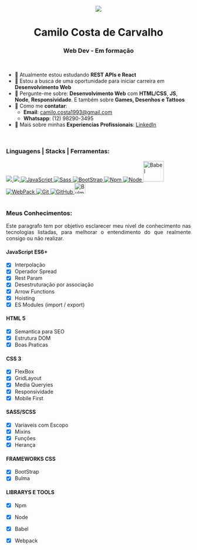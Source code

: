 <p align="center">
 <a href=" ">
  <img src="https://github.com/CamiloCCarvalho/developer/blob/main/img/octocatpersonal.png">
 </a>
</p>

<h1 align="center">Camilo Costa de Carvalho</h1>
<h3 align="center"> Web Dev - Em formação</h3>

<br>

- :seedling:	Atualmente estou estudando **REST APIs e React**
- :handshake: Estou a busca de uma oportunidade para iniciar carreira em **Desenvolvimento Web**
- :speech_balloon: Pergunte-me sobre: **Desenvolvimento Web** com **HTML/CSS**, **JS**, **Node**, **Responsividade**. E também sobre **Games, Desenhos e Tattoos**
- :email: Como me **contatar**:
  - **Email**: camilo.costa1993@gmail.com
  - **Whatsapp**: (12) 98290-3495
- :page_facing_up:	Mais sobre minhas **Experiencias Profissionais**: <a href="https://www.linkedin.com/in/camilocostac/">LinkedIn</a>
</br>

### Linguagens | Stacks | Ferramentas:

<a href="https://www.w3schools.com/html/">
 <img src="https://img.icons8.com/fluency/48/000000/html-5.png"> 
</a>
<a href="https://www.w3schools.com/css/">
 <img widht="48px" heigth="48px" src="https://img.icons8.com/fluency/48/000000/css3.png"> 
</a>
<a href="https://www.javascript.com/">
 <img alt="JavaScript" widht="48px" heigth="48px" src="https://img.icons8.com/color/48/000000/javascript--v1.png"> 
</a>
<a href="https://sass-lang.com/">
 <img alt="Sass" widht="48px" heigth="48px" src="https://img.icons8.com/color/48/000000/sass.png"> 
</a>
<a href="https://getbootstrap.com/">
 <img alt="BootStrap" widht="48px" heigth="48px" src="https://img.icons8.com/color/48/000000/bootstrap.png"> 
</a>
<a href="https://www.npmjs.com/">
 <img alt="Npm" widht="48px" heigth="48px" src="https://img.icons8.com/color/48/000000/npm.png"> 
</a>
<a href="https://nodejs.org/pt-br/">
 <img alt="Node" widht="48px" heigth="48px" src="https://img.icons8.com/fluency/48/000000/node-js.png"> 
</a>
<a href="https://babeljs.io/">
 <img alt="Babel" width="56" height="56" src="https://d33wubrfki0l68.cloudfront.net/7a197cfe44548cc1a3f581152af70a3051e11671/78df8/img/babel.svg"> 
</a>
<a href="https://webpack.js.org/">
 <img alt="WebPack" src="https://img.icons8.com/color/48/000000/webpack.png"> 
</a>
<a href="https://git-scm.com/">
 <img alt="Git" src="https://img.icons8.com/color/48/000000/git.png"> 
</a>
<a href="https://github.com/">
 <img alt="GitHub" src="https://img.icons8.com/color/48/000000/github--v1.png"> 
</a>
<a href="https://bulma.io/">
 <img alt="Bulma" height="30" src="https://bulma.io/assets/Bulma%20Logo.png"> 
</a>


 
 
</br>
</br>

<h3>Meus Conhecimentos:</h3>

<p align="justify">Este paragrafo tem por objetivo esclarecer meu nivel de conhecimento nas tecnologias listadas, para melhorar o entendimento do que realmente consigo ou não realizar.</p>

<h4>JavaScript ES6+</h4>

- [x] Interpolação
- [x] Operador Spread
- [x] Rest Param
- [x] Desestruturação por associação
- [x] Arrow Functions
- [x] Hoisting
- [x] ES Modules (import / export) 

<h4>HTML 5</h4>

- [x] Semantica para SEO
- [x] Estrutura DOM
- [x] Boas Praticas

<h4>CSS 3</h4>

- [x] FlexBox
- [x] GridLayout
- [x] Media Queryies
- [x] Responsividade
- [x] Mobile First

<h4>SASS/SCSS</h4>

- [x] Variaveis com Escopo
- [x] Mixins
- [x] Funções
- [x] Herança

<h4>FRAMEWORKS CSS</h4>

- [x] BootStrap
- [x] Bulma

<h4>LIBRARYS E TOOLS</h4>

- [x] Npm
- [x] Node
- [x] Babel
- [x] Webpack



<!---
CamiloCCarvalho/CamiloCCarvalho is a ✨ special ✨ repository because its `README.md` (this file) appears on your GitHub profile.
You can click the Preview link to take a look at your changes.
--->
